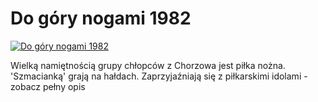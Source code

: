 Do góry nogami 1982 
=============
[![Do góry nogami 1982 ](http://vidos.pl/images/player.gif)](http://vidos.pl/do-gory-nogami-1982)

 Wielką namiętnością grupy chłopców z Chorzowa jest piłka nożna. 'Szmacianką' grają na hałdach. Zaprzyjaźniają się z piłkarskimi idolami - zobacz pełny opis
